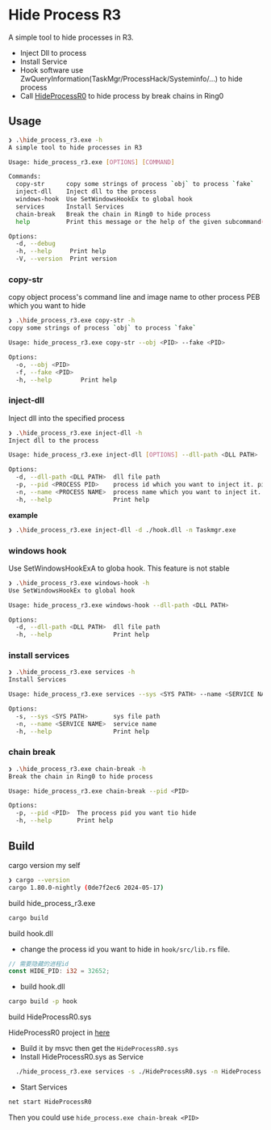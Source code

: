 # Hide Process R3

A simple tool to hide processes in R3.

- Inject Dll to process
- Install Service
- Hook software use ZwQueryInformation(TaskMgr/ProcessHack/Systeminfo/...) to hide process
- Call [HideProcessR0](https://github.com/Military-axe/HideProcessR0) to hide process by break chains in Ring0

## Usage

```sh
❯ .\hide_process_r3.exe -h
A simple tool to hide processes in R3

Usage: hide_process_r3.exe [OPTIONS] [COMMAND]

Commands:
  copy-str      copy some strings of process `obj` to process `fake`
  inject-dll    Inject dll to the process
  windows-hook  Use SetWindowsHookEx to global hook
  services      Install Services
  chain-break   Break the chain in Ring0 to hide process
  help          Print this message or the help of the given subcommand(s)

Options:
  -d, --debug
  -h, --help     Print help
  -V, --version  Print version
```

### copy-str

copy object process's command line and image name to other process PEB which you want to hide

```sh
❯ .\hide_process_r3.exe copy-str -h
copy some strings of process `obj` to process `fake`

Usage: hide_process_r3.exe copy-str --obj <PID> --fake <PID>

Options:
  -o, --obj <PID>
  -f, --fake <PID>
  -h, --help        Print help
```

### inject-dll

Inject dll into the specified process

```sh
❯ .\hide_process_r3.exe inject-dll -h
Inject dll to the process

Usage: hide_process_r3.exe inject-dll [OPTIONS] --dll-path <DLL PATH>

Options:
  -d, --dll-path <DLL PATH>  dll file path
  -p, --pid <PROCESS PID>    process id which you want to inject it. pid or name just need one
  -n, --name <PROCESS NAME>  process name which you want to inject it. pid or name just need one
  -h, --help                 Print help
```

**example**

```sh
❯ .\hide_process_r3.exe inject-dll -d ./hook.dll -n Taskmgr.exe
```

### windows hook

Use SetWindowsHookExA to globa hook. This feature is not stable

```sh
❯ .\hide_process_r3.exe windows-hook -h
Use SetWindowsHookEx to global hook

Usage: hide_process_r3.exe windows-hook --dll-path <DLL PATH>

Options:
  -d, --dll-path <DLL PATH>  dll file path
  -h, --help                 Print help
```

### install services

```sh
❯ .\hide_process_r3.exe services -h
Install Services

Usage: hide_process_r3.exe services --sys <SYS PATH> --name <SERVICE NAME>

Options:
  -s, --sys <SYS PATH>       sys file path
  -n, --name <SERVICE NAME>  service name
  -h, --help                 Print help
```

### chain break
```sh
❯ .\hide_process_r3.exe chain-break -h
Break the chain in Ring0 to hide process

Usage: hide_process_r3.exe chain-break --pid <PID>

Options:
  -p, --pid <PID>  The process pid you want tio hide
  -h, --help       Print help
```

## Build

cargo version my self

```sh
❯ cargo --version
cargo 1.80.0-nightly (0de7f2ec6 2024-05-17)
```

build hide_process_r3.exe

```sh
cargo build
```

build hook.dll

- change the process id you want to hide in `hook/src/lib.rs` file.

```rust
// 需要隐藏的进程id
const HIDE_PID: i32 = 32652;
```

- build hook.dll

```sh
cargo build -p hook
```

build HideProcessR0.sys

HideProcessR0 project in [here](https://github.com/Military-axe/HideProcessR0)

- Build it by msvc then get the `HideProcessR0.sys`
- Install HideProcessR0.sys as Service

```sh
  ./hide_process_r3.exe services -s ./HideProcessR0.sys -n HideProcess
```

- Start Services

```sh
net start HideProcessR0
```

Then you could use `hide_process.exe chain-break <PID>`